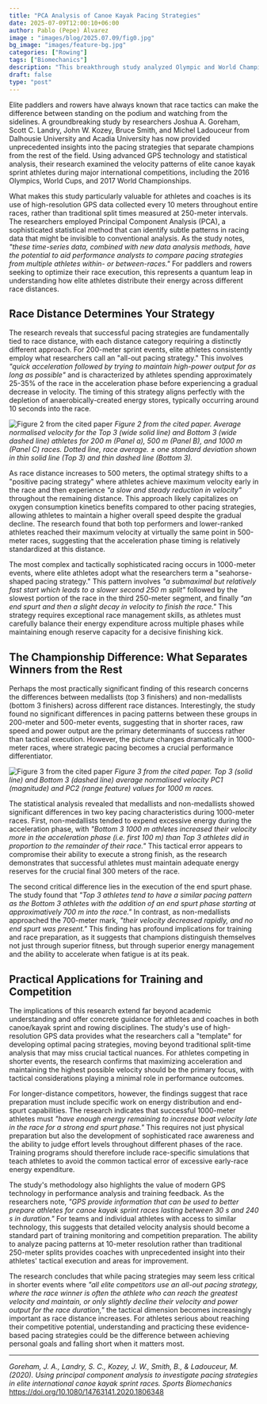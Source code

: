```yaml
---
title: "PCA Analysis of Canoe Kayak Pacing Strategies"
date: 2025-07-09T12:00:10+06:00
author: Pablo (Pepe) Álvarez
image : "images/blog/2025.07.09/fig0.jpg"
bg_image: "images/feature-bg.jpg"
categories: ["Rowing"]
tags: ["Biomechanics"]
description: "This breakthrough study analyzed Olympic and World Championship data to uncover the tactical difference between podium finishers and everyone else"
draft: false
type: "post"
---
```


Elite paddlers and rowers have always known that race tactics can make the difference between standing on the podium and watching from the sidelines. A groundbreaking study by researchers Joshua A. Goreham, Scott C. Landry, John W. Kozey, Bruce Smith, and Michel Ladouceur from Dalhousie University and Acadia University has now provided unprecedented insights into the pacing strategies that separate champions from the rest of the field. Using advanced GPS technology and statistical analysis, their research examined the velocity patterns of elite canoe kayak sprint athletes during major international competitions, including the 2016 Olympics, World Cups, and 2017 World Championships.

What makes this study particularly valuable for athletes and coaches is its use of high-resolution GPS data collected every 10 meters throughout entire races, rather than traditional split times measured at 250-meter intervals. The researchers employed Principal Component Analysis (PCA), a sophisticated statistical method that can identify subtle patterns in racing data that might be invisible to conventional analysis. As the study notes, *"these time-series data, combined with new data analysis methods, have the potential to aid performance analysts to compare pacing strategies from multiple athletes within- or between-races."* For paddlers and rowers seeking to optimize their race execution, this represents a quantum leap in understanding how elite athletes distribute their energy across different race distances.

## Race Distance Determines Your Strategy

The research reveals that successful pacing strategies are fundamentally tied to race distance, with each distance category requiring a distinctly different approach. For 200-meter sprint events, elite athletes consistently employ what researchers call an "all-out pacing strategy." This involves *"quick acceleration followed by trying to maintain high-power output for as long as possible"* and is characterized by athletes spending approximately 25-35% of the race in the acceleration phase before experiencing a gradual decrease in velocity. The timing of this strategy aligns perfectly with the depletion of anaerobically-created energy stores, typically occurring around 10 seconds into the race.

![Figure 2 from the cited paper](/images/blog/2025.07.09/fig2.png)
*Figure 2 from the cited paper. Average normalised velocity for the Top 3 (wide solid line) and Bottom 3 (wide dashed line) athletes for 200 m (Panel a), 500 m (Panel B), and 1000 m (Panel C) races. Dotted line, race average. ± one standard deviation shown in thin solid line (Top 3) and thin dashed line (Bottom 3).*

As race distance increases to 500 meters, the optimal strategy shifts to a "positive pacing strategy" where athletes achieve maximum velocity early in the race and then experience *"a slow and steady reduction in velocity"* throughout the remaining distance. This approach likely capitalizes on oxygen consumption kinetics benefits compared to other pacing strategies, allowing athletes to maintain a higher overall speed despite the gradual decline. The research found that both top performers and lower-ranked athletes reached their maximum velocity at virtually the same point in 500-meter races, suggesting that the acceleration phase timing is relatively standardized at this distance.

The most complex and tactically sophisticated racing occurs in 1000-meter events, where elite athletes adopt what the researchers term a "seahorse-shaped pacing strategy." This pattern involves *"a submaximal but relatively fast start which leads to a slower second 250 m split"* followed by the slowest portion of the race in the third 250-meter segment, and finally *"an end spurt and then a slight decay in velocity to finish the race."* This strategy requires exceptional race management skills, as athletes must carefully balance their energy expenditure across multiple phases while maintaining enough reserve capacity for a decisive finishing kick.

## The Championship Difference: What Separates Winners from the Rest

Perhaps the most practically significant finding of this research concerns the differences between medallists (top 3 finishers) and non-medallists (bottom 3 finishers) across different race distances. Interestingly, the study found no significant differences in pacing patterns between these groups in 200-meter and 500-meter events, suggesting that in shorter races, raw speed and power output are the primary determinants of success rather than tactical execution. However, the picture changes dramatically in 1000-meter races, where strategic pacing becomes a crucial performance differentiator.

![Figure 3 from the cited paper](/images/blog/2025.07.09/fig3.png)
*Figure 3 from the cited paper. Top 3 (solid line) and Bottom 3 (dashed line) average normalised velocity PC1 (magnitude) and PC2 (range feature) values for 1000 m races.*

The statistical analysis revealed that medallists and non-medallists showed significant differences in two key pacing characteristics during 1000-meter races. First, non-medallists tended to expend excessive energy during the acceleration phase, with *"Bottom 3 1000 m athletes increased their velocity more in the acceleration phase (i.e. first 100 m) than Top 3 athletes did in proportion to the remainder of their race."* This tactical error appears to compromise their ability to execute a strong finish, as the research demonstrates that successful athletes must maintain adequate energy reserves for the crucial final 300 meters of the race.

The second critical difference lies in the execution of the end spurt phase. The study found that *"Top 3 athletes tend to have a similar pacing pattern as the Bottom 3 athletes with the addition of an end spurt phase starting at approximatively 700 m into the race."* In contrast, as non-medallists approached the 700-meter mark, *"their velocity decreased rapidly, and no end spurt was present."* This finding has profound implications for training and race preparation, as it suggests that champions distinguish themselves not just through superior fitness, but through superior energy management and the ability to accelerate when fatigue is at its peak.

## Practical Applications for Training and Competition

The implications of this research extend far beyond academic understanding and offer concrete guidance for athletes and coaches in both canoe/kayak sprint and rowing disciplines. The study's use of high-resolution GPS data provides what the researchers call a "template" for developing optimal pacing strategies, moving beyond traditional split-time analysis that may miss crucial tactical nuances. For athletes competing in shorter events, the research confirms that maximizing acceleration and maintaining the highest possible velocity should be the primary focus, with tactical considerations playing a minimal role in performance outcomes.

For longer-distance competitors, however, the findings suggest that race preparation must include specific work on energy distribution and end-spurt capabilities. The research indicates that successful 1000-meter athletes must *"have enough energy remaining to increase boat velocity late in the race for a strong end spurt phase."* This requires not just physical preparation but also the development of sophisticated race awareness and the ability to judge effort levels throughout different phases of the race. Training programs should therefore include race-specific simulations that teach athletes to avoid the common tactical error of excessive early-race energy expenditure.

The study's methodology also highlights the value of modern GPS technology in performance analysis and training feedback. As the researchers note, *"GPS provide information that can be used to better prepare athletes for canoe kayak sprint races lasting between 30 s and 240 s in duration."* For teams and individual athletes with access to similar technology, this suggests that detailed velocity analysis should become a standard part of training monitoring and competition preparation. The ability to analyze pacing patterns at 10-meter resolution rather than traditional 250-meter splits provides coaches with unprecedented insight into their athletes' tactical execution and areas for improvement.

The research concludes that while pacing strategies may seem less critical in shorter events where *"all elite competitors use an all-out pacing strategy, where the race winner is often the athlete who can reach the greatest velocity and maintain, or only slightly decline their velocity and power output for the race duration,"* the tactical dimension becomes increasingly important as race distance increases. For athletes serious about reaching their competitive potential, understanding and practicing these evidence-based pacing strategies could be the difference between achieving personal goals and falling short when it matters most.

---

*Goreham, J. A., Landry, S. C., Kozey, J. W., Smith, B., & Ladouceur, M. (2020). Using principal component analysis to investigate pacing strategies in elite international canoe kayak sprint races. Sports Biomechanics* https://doi.org/10.1080/14763141.2020.1806348